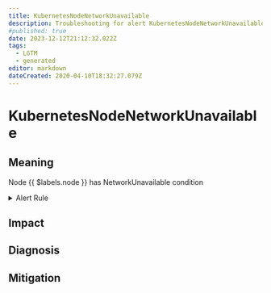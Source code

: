 ```yaml
---
title: KubernetesNodeNetworkUnavailable
description: Troubleshooting for alert KubernetesNodeNetworkUnavailable
#published: true
date: 2023-12-12T21:12:32.022Z
tags: 
  - LGTM
  - generated
editor: markdown
dateCreated: 2020-04-10T18:32:27.079Z
---
```


# KubernetesNodeNetworkUnavailable

## Meaning
[//]: # "Short paragraph that explains what the alert means"
Node {{ $labels.node }} has NetworkUnavailable condition

<details>
  <summary>Alert Rule</summary>

{{% rule "kubernetes/kubestate-exporter.yml" "KubernetesNodeNetworkUnavailable" %}}

{{% comment %}}

```yaml
alert: KubernetesNodeNetworkUnavailable
expr: kube_node_status_condition{condition="NetworkUnavailable",status="true"} == 1
for: 2m
labels:
    severity: critical
annotations:
    summary: Kubernetes Node network unavailable (instance {{ $labels.instance }})
    description: |-
        Node {{ $labels.node }} has NetworkUnavailable condition
          VALUE = {{ $value }}
          LABELS = {{ $labels }}
    runbook: https://github.com/srerun/prometheus-alerts/blob/main/content/runbooks/kubestate-exporter/KubernetesNodeNetworkUnavailable.md

```

{{% /comment %}}

</details>


## Impact
[//]: # "What could / will happen if the alert is not addressed"



## Diagnosis
[//]: # "Steps to take to identify the cause of the problem"



## Mitigation
[//]: # "The steps necessary to resolve the alert"
